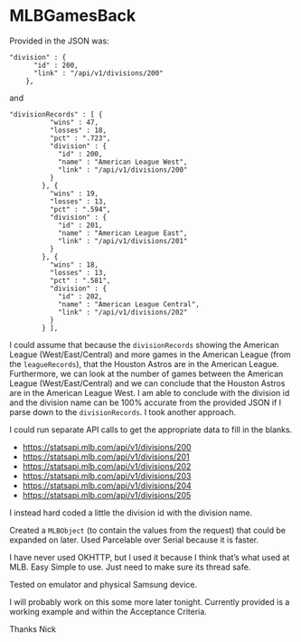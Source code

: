 # MLBGamesBack

Provided in the JSON was:

```
"division" : {
      "id" : 200,
      "link" : "/api/v1/divisions/200"
    },
```

and 

```
"divisionRecords" : [ {
          "wins" : 47,
          "losses" : 18,
          "pct" : ".723",
          "division" : {
            "id" : 200,
            "name" : "American League West",
            "link" : "/api/v1/divisions/200"
          }
        }, {
          "wins" : 19,
          "losses" : 13,
          "pct" : ".594",
          "division" : {
            "id" : 201,
            "name" : "American League East",
            "link" : "/api/v1/divisions/201"
          }
        }, {
          "wins" : 18,
          "losses" : 13,
          "pct" : ".581",
          "division" : {
            "id" : 202,
            "name" : "American League Central",
            "link" : "/api/v1/divisions/202"
          }
        } ],
```

I could assume that because the `divisionRecords` showing the American League (West/East/Central) and more games in the American League (from the `leagueRecords`), that the Houston Astros are in the American League. Furthermore, we can look at the number of games between the American League (West/East/Central) and we can conclude that the Houston Astros are in the American League West. I am able to conclude with the division id and the division name can be 100% accurate from the provided JSON if I parse down to the `divisionRecords`. I took another approach.


I could run separate API calls to get the appropriate data to fill in the blanks.
- https://statsapi.mlb.com/api/v1/divisions/200
- https://statsapi.mlb.com/api/v1/divisions/201
- https://statsapi.mlb.com/api/v1/divisions/202
- https://statsapi.mlb.com/api/v1/divisions/203
- https://statsapi.mlb.com/api/v1/divisions/204
- https://statsapi.mlb.com/api/v1/divisions/205


I instead hard coded a little the division id with the division name.

Created a `MLBObject` (to contain the values from the request) that could be expanded on later. Used Parcelable over Serial because it is faster.

I have never used OKHTTP, but I used it because I think that’s what used at MLB. Easy Simple to use. Just need to make sure its thread safe.

Tested on emulator and physical Samsung device.

I will probably work on this some more later tonight. Currently provided is a working example and within the Acceptance Criteria.

Thanks
Nick



